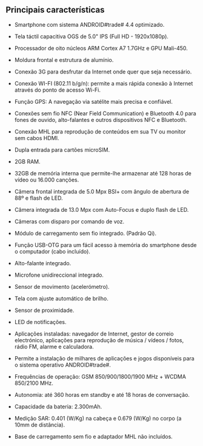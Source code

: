 ## Principais características

* Smartphone com sistema ANDROID#trade# 4.4 optimizado.
* Tela táctil capacitiva OGS de 5.0" IPS (Full HD - 1920x1080p).
* Processador de oito núcleos ARM Cortex A7 1.7GHz e GPU Mali-450.
* Moldura frontal e estrutura de alumínio.
* Conexão 3G para desfrutar da Internet onde quer que seja necessário.
* Conexão WI-FI (802.11 b/g/n): permite a mais rápida conexão à Internet através do ponto de acesso Wi-Fi.
* Função GPS: A navegação via satélite mais precisa e confiável.
* Conexões sem fio NFC (Near Field Communication) e Bluetooth 4.0 para fones de ouvido, alto-falantes e outros dispositivos NFC e Bluetooth.
* Conexão MHL para reprodução de conteúdos em sua TV ou monitor sem cabos HDMI.
* Dupla entrada para cartões microSIM.
* 2GB RAM.
* 32GB de memória interna que permite-lhe armazenar até 128 horas de vídeo ou 16.000 canções.
* Câmera frontal integrada de 5.0 Mpx BSI+ com ângulo de abertura de 88º e flash de LED.
* Câmera integrada de 13.0 Mpx com Auto-Focus e duplo flash de LED.
* Câmeras com disparo por comando de voz.
* Módulo de carregamento sem fio integrado. (Padrão Qi).
* Função USB-OTG para um fácil acesso à memória do smartphone desde o computador (cabo incluído).
* Alto-falante integrado.
* Microfone unidireccional integrado.
* Sensor de movimento (acelerómetro).
* Tela com ajuste automático de brilho.
* Sensor de proximidade.
* LED de notificações.
* Aplicações instaladas: navegador de Internet, gestor de correio electrónico, aplicações para reprodução de música / vídeos / fotos, rádio FM, alarme e calculadora.
* Permite a instalação de milhares de aplicações e jogos disponíveis para o sistema operativo ANDROID#trade#.
* Frequências de operação: GSM 850/900/1800/1900 MHz + WCDMA 850/2100 MHz.
* Autonomia: até 360 horas em standby e até 18 horas de conversação.
* Capacidade da bateria: 2.300mAh.
* Medição SAR: 0.401 (W/Kg) na cabeça e 0.679 (W/Kg) no corpo (a 10mm de distância).

* Base de carregamento sem fio e adaptador MHL não incluídos.

